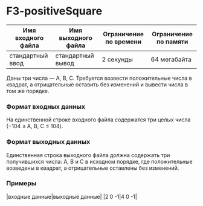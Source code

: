 # F3-positiveSquare

|Имя входного файла|Имя выходного файла|Ограничение по времени|Ограничение по памяти|
|-|-|-|-|
|стандартный ввод|стандартный вывод|2 секунды|64 мегабайта|

Даны три числа — A, B, C. Требуется возвести положительные числа в квадрат, а отрицательные оставить без изменений и вывести числа в том же порядке.
### Формат входных данных
На единственной строке входного файла содержатся три целых числа (−104 ≤ A, B, C ≤ 104).
### Формат выходных данных
Единственная строка выходного файла должна содержать три получившихся числа: A, B и C в исходном порядке, где положительные возведены в квадрат, а отрицательные оставлены без изменений.
### Примеры
|входные данные|выходные данные|
|2 0 -1|4 0 -1|
